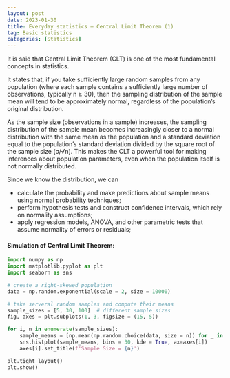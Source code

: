 ```yaml
---
layout: post
date: 2023-01-30
title: Everyday statistics — Central Limit Theorem (1)
tag: Basic statistics
categories: [Statistics]
---
```

It is said that Central Limit Theorem (CLT) is one of the most fundamental concepts in statistics.
<!--more-->

It states that, if you take sufficiently large random samples from any population (where each sample contains a sufficiently large number of observations, typically n ≥ 30), then the sampling distribution of the sample mean will tend to be approximately normal, regardless of the population’s original distribution.

As the sample size (observations in a sample) increases, the sampling distribution of the sample mean becomes increasingly closer to a normal distribution with the same mean as the population and a standard deviation equal to the population’s standard deviation divided by the square root of the sample size (σ/√n). This makes the CLT a powerful tool for making inferences about population parameters, even when the population itself is not normally distributed.

Since we know the distribution, we can
- calculate the probability and make predictions about sample means using normal probability techniques;
- perform hypothesis tests and construct confidence intervals, which rely on normality assumptions;
- apply regression models, ANOVA, and other parametric tests that assume normality of errors or residuals;

#### Simulation of Central Limit Theorem:
```python
import numpy as np
import matplotlib.pyplot as plt
import seaborn as sns

# create a right-skewed population
data = np.random.exponential(scale = 2, size = 10000)

# take serveral random samples and compute their means
sample_sizes = [5, 30, 100]  # different sample sizes
fig, axes = plt.subplots(1, 3, figsize = (15, 5))

for i, n in enumerate(sample_sizes):
    sample_means = [np.mean(np.random.choice(data, size = n)) for _ in range(1000)]
    sns.histplot(sample_means, bins = 30, kde = True, ax=axes[i])
    axes[i].set_title(f'Sample Size = {n}')

plt.tight_layout()
plt.show()
```